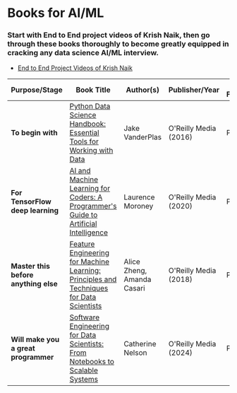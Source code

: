 # Books for AI/ML

### Start with End to End project videos of Krish Naik, then go through these books thoroughly to become greatly equipped in cracking any data science AI/ML interview.

- [End to End Project Videos of Krish Naik](https://www.youtube.com/watch?v=pxk1Fr33-L4&list=PLZoTAELRMXVPS-dOaVbAux22vzqdgoGhG&index=21&pp=iAQB)

| Purpose/Stage                                   | Book Title                                                                                           | Author(s)                                     | Publisher/Year                               | File Format |
|-------------------------------------------------|-------------------------------------------------------------------------------------------------------|----------------------------------------------|---------------------------------------------|-------------|
| **To begin with**                               | [Python Data Science Handbook: Essential Tools for Working with Data](#)                              | Jake VanderPlas                              | O'Reilly Media (2016)                       | PDF         |
| **For TensorFlow deep learning**                | [AI and Machine Learning for Coders: A Programmer's Guide to Artificial Intelligence](#)              | Laurence Moroney                             | O'Reilly Media (2020)                       | PDF         |
| **Master this before anything else**            | [Feature Engineering for Machine Learning: Principles and Techniques for Data Scientists](#)          | Alice Zheng, Amanda Casari                   | O'Reilly Media (2018)                       | PDF         |
| **Will make you a great programmer**            | [Software Engineering for Data Scientists: From Notebooks to Scalable Systems](#)                     | Catherine Nelson                             | O'Reilly Media (2024)                       | PDF         |
